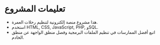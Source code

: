 <!-- Use this file to provide workspace-specific custom instructions to Copilot. For more details, visit https://code.visualstudio.com/docs/copilot/copilot-customization#_use-a-githubcopilotinstructionsmd-file -->

# تعليمات المشروع
- هذا مشروع منصة إلكترونية لتنظيم رحلات العمرة.
- استخدم HTML, CSS, JavaScript, PHP, وSQL.
- اتبع أفضل الممارسات في تنظيم الملفات البرمجية وفصل منطق الواجهة عن منطق الخادم.
